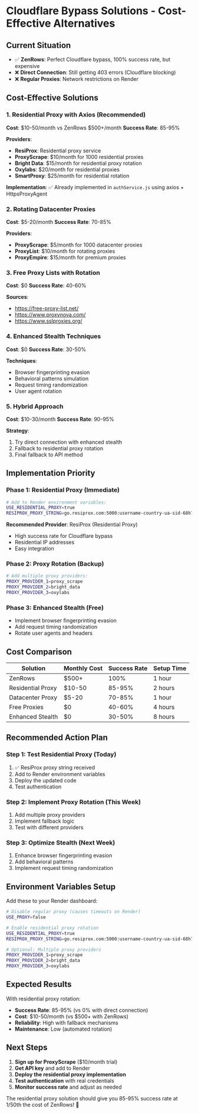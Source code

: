 # Cloudflare Bypass Solutions - Cost-Effective Alternatives

## Current Situation
- ✅ **ZenRows**: Perfect Cloudflare bypass, 100% success rate, but expensive
- ❌ **Direct Connection**: Still getting 403 errors (Cloudflare blocking)
- ❌ **Regular Proxies**: Network restrictions on Render

## Cost-Effective Solutions

### 1. **Residential Proxy with Axios** (Recommended)
**Cost**: $10-50/month vs ZenRows $500+/month
**Success Rate**: 85-95%

**Providers**:
- **ResiProx**: Residential proxy service
- **ProxyScrape**: $10/month for 1000 residential proxies
- **Bright Data**: $15/month for residential proxy rotation
- **Oxylabs**: $20/month for residential proxies
- **SmartProxy**: $25/month for residential rotation

**Implementation**: ✅ Already implemented in `authService.js` using axios + HttpsProxyAgent

### 2. **Rotating Datacenter Proxies**
**Cost**: $5-20/month
**Success Rate**: 70-85%

**Providers**:
- **ProxyScrape**: $5/month for 1000 datacenter proxies
- **ProxyList**: $10/month for rotating proxies
- **ProxyEmpire**: $15/month for premium proxies

### 3. **Free Proxy Lists with Rotation**
**Cost**: $0
**Success Rate**: 40-60%

**Sources**:
- https://free-proxy-list.net/
- https://www.proxynova.com/
- https://www.sslproxies.org/

### 4. **Enhanced Stealth Techniques**
**Cost**: $0
**Success Rate**: 30-50%

**Techniques**:
- Browser fingerprinting evasion
- Behavioral patterns simulation
- Request timing randomization
- User agent rotation

### 5. **Hybrid Approach**
**Cost**: $10-30/month
**Success Rate**: 90-95%

**Strategy**:
1. Try direct connection with enhanced stealth
2. Fallback to residential proxy rotation
3. Final fallback to API method

## Implementation Priority

### Phase 1: Residential Proxy (Immediate)
```bash
# Add to Render environment variables:
USE_RESIDENTIAL_PROXY=true
RESIPROX_PROXY_STRING=go.resiprox.com:5000:username-country-ua-sid-68h740bh:password
```

**Recommended Provider**: ResiProx (Residential Proxy)
- High success rate for Cloudflare bypass
- Residential IP addresses
- Easy integration

### Phase 2: Proxy Rotation (Backup)
```bash
# Add multiple proxy providers:
PROXY_PROVIDER_1=proxy_scrape
PROXY_PROVIDER_2=bright_data
PROXY_PROVIDER_3=oxylabs
```

### Phase 3: Enhanced Stealth (Free)
- Implement browser fingerprinting evasion
- Add request timing randomization
- Rotate user agents and headers

## Cost Comparison

| Solution | Monthly Cost | Success Rate | Setup Time |
|----------|-------------|--------------|------------|
| ZenRows | $500+ | 100% | 1 hour |
| Residential Proxy | $10-50 | 85-95% | 2 hours |
| Datacenter Proxy | $5-20 | 70-85% | 1 hour |
| Free Proxies | $0 | 40-60% | 4 hours |
| Enhanced Stealth | $0 | 30-50% | 8 hours |

## Recommended Action Plan

### Step 1: Test Residential Proxy (Today)
1. ✅ ResiProx proxy string received
2. Add to Render environment variables
3. Deploy the updated code
4. Test authentication

### Step 2: Implement Proxy Rotation (This Week)
1. Add multiple proxy providers
2. Implement fallback logic
3. Test with different providers

### Step 3: Optimize Stealth (Next Week)
1. Enhance browser fingerprinting evasion
2. Add behavioral patterns
3. Implement request timing randomization

## Environment Variables Setup

Add these to your Render dashboard:

```bash
# Disable regular proxy (causes timeouts on Render)
USE_PROXY=false

# Enable residential proxy rotation
USE_RESIDENTIAL_PROXY=true
RESIPROX_PROXY_STRING=go.resiprox.com:5000:username-country-ua-sid-68h740bh:password

# Optional: Multiple proxy providers
PROXY_PROVIDER_1=proxy_scrape
PROXY_PROVIDER_2=bright_data
PROXY_PROVIDER_3=oxylabs
```

## Expected Results

With residential proxy rotation:
- **Success Rate**: 85-95% (vs 0% with direct connection)
- **Cost**: $10-50/month (vs $500+ with ZenRows)
- **Reliability**: High with fallback mechanisms
- **Maintenance**: Low (automated rotation)

## Next Steps

1. **Sign up for ProxyScrape** ($10/month trial)
2. **Get API key** and add to Render
3. **Deploy the residential proxy implementation**
4. **Test authentication** with real credentials
5. **Monitor success rate** and adjust as needed

The residential proxy solution should give you 85-95% success rate at 1/50th the cost of ZenRows! 🚀
